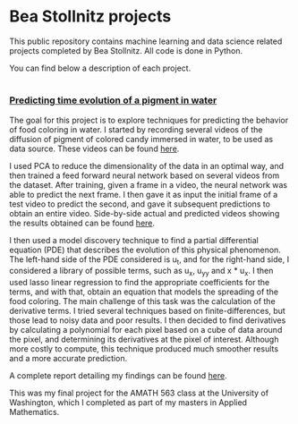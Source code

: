 # Bea Stollnitz projects

This public repository contains machine learning and data science related projects completed by Bea Stollnitz. All code is done in Python.

You can find below a description of each project.

# <h3><a href="https://github.com/bstollnitz/portfolio/tree/master/PigmentInWater">Predicting time evolution of a pigment in water</a></h3>

The goal for this project is to explore techniques for predicting the behavior of food coloring in water. I started by recording 
several videos of the diffusion of pigment of colored candy immersed in water, to be used as data source. These videos can be found 
<a href="https://1drv.ms/u/s!AiCY1Uw6PbEfhaEncETEzJ0kakis6g?e=p3rMWV">here</a>. 

I used PCA to reduce the dimensionality of the data in an optimal way, and then trained a feed forward neural network based
on several videos from the dataset. After training, given a frame in a video, the neural network was
able to predict the next frame. I then gave it as input the initial frame of a test video to predict the second, and 
gave it subsequent predictions to obtain an entire video. 
Side-by-side actual and predicted videos showing the results obtained can be found 
<a href="https://1drv.ms/u/s!AiCY1Uw6PbEfhaEl_af5l_21j08xQA?e=JgxWFc">here</a>.

I then used a model discovery technique to find a partial differential equation (PDE) that describes the evolution of this physical
phenomenon. The left-hand side of the PDE considered is u<sub>t</sub>, and for the right-hand side, I 
considered a library of possible terms, such as u<sub>x</sub>, u<sub>yy</sub> and x * u<sub>x</sub>. I then used lasso 
linear regression to find the appropriate coefficients for the terms, and with that, obtain an equation that models the spreading of the
food coloring. The main challenge of this task was the calculation of the derivative terms. I tried several techniques based on 
finite-differences, but those lead to noisy data and poor results. I then decided to find derivatives by calculating a polynomial 
for each pixel based on a cube of data around the pixel, and determining its derivatives at the pixel of interest. Although more costly 
to compute, this technique produced much smoother results and a more accurate prediction.

A complete report detailing my findings can be found <a href="https://1drv.ms/b/s!AiCY1Uw6PbEfhaFKN0wKLCZaA6Rlug?e=zqRWE4">here</a>.

This was my final project for the AMATH 563 class at the University of Washington, which I completed as part of my masters in 
Applied Mathematics.
